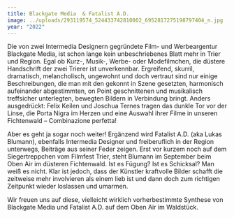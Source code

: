 ```yaml
---
title: Blackgate Media  & Fatalist A.D.
image: ../uploads/293119574_524433742810802_6952817275198797404_n.jpg
year: "2022"
---
```

Die von zwei Intermedia Designern gegründete Film- und Werbeargentur Blackgate Media, ist schon lange kein unbeschriebenes Blatt mehr in Trier und Region. Egal ob Kurz-, Musik-, Werbe- oder Modefilmchen, die düstere Handschrift der zwei Trierer ist unverkennbar. Ergreifend, skurril, dramatisch, melancholisch, ungewohnt und doch vertraut sind nur einige Beschreibungen, die man mit den gekonnt in Szene gesetzten, harmonisch aufeinander abgestimmten, on Point geschnittenen und musikalisch treffsicher unterlegten, bewegten Bildern in Verbindung bringt. Anders ausgedrückt: Felix Keilen und Joschua Ternes tragen das dunkle Tor vor der Linse, die Porta Nigra im Herzen und eine Auswahl ihrer Filme in unseren Fichtenwald – Combinazione perfetta!

Aber es geht ja sogar noch weiter! Ergänzend wird Fatalist A.D. (aka Lukas Blumann), ebenfalls Intermedia Designer und freiberuflich in der Region unterwegs, Beiträge aus seiner Feder zeigen. Erst vor kurzem noch auf dem Siegertreppchen vom Filmfest Trier, steht Blumann im September beim Oben Air im düsteren Fichtenwald. Ist es Fügung? Ist es Schicksal? Man weiß es nicht. Klar ist jedoch, dass der Künstler kraftvolle Bilder schafft die zeitweise mehr involvieren als einem lieb ist und dann doch zum richtigen Zeitpunkt wieder loslassen und umarmen.

Wir freuen uns auf diese, vielleicht wirklich vorherbestimmte Synthese von Blackgate Media und Fatalist A.D. auf dem Oben Air im Waldstück.